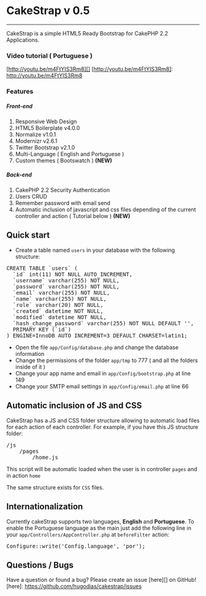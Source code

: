 # CakeStrap v 0.5
---
CakeStrap is a simple HTML5 Ready Bootstrap for CakePHP 2.2 Applications.


### Video tutorial ( Portuguese )
[http://youtu.be/m4FtYIS3Rm8][]
[http://youtu.be/m4FtYIS3Rm8]: http://youtu.be/m4FtYIS3Rm8


### Features
##### Front-end
1. Responsive Web Design
2. HTML5 Boilerplate v4.0.0
3. Normalize v1.0.1
4. Modernizr v2.6.1
5. Twitter Bootstrap v2.1.0
6. Multi-Language ( English and Portuguese )
7. Custom themes ( Bootswatch ) **(NEW)**

##### Back-end
1. CakePHP 2.2 Security Authentication
2. Users CRUD
3. Remember password with email send
4. Automatic inclusion of  javascript and css files depending of the current controller and action ( Tutorial below ) **(NEW)**


## Quick start

- Create a table named `users` in your database with the following structure:


<pre>CREATE TABLE `users` (
  `id` int(11) NOT NULL AUTO_INCREMENT,
  `username` varchar(255) NOT NULL,
  `password` varchar(255) NOT NULL,
  `email` varchar(255) NOT NULL,
  `name` varchar(255) NOT NULL,
  `role` varchar(20) NOT NULL,
  `created` datetime NOT NULL,
  `modified` datetime NOT NULL,
  `hash_change_password` varchar(255) NOT NULL DEFAULT '',
  PRIMARY KEY (`id`)
) ENGINE=InnoDB AUTO_INCREMENT=3 DEFAULT CHARSET=latin1;
</pre>


- Open the file `app/Config/database.php` and change the database information
- Change the permissions of the folder `app/tmp` to 777 ( and all the folders inside of it )
- Change your app name and email in `app/Config/bootstrap.php` at line 149
- Change your SMTP email settings in `app/Config/email.php` at line 66


## Automatic inclusion of JS and CSS
CakeStrap has a JS and CSS folder structure allowing to automatic load files for each action of each controller.
For example, if you have this JS structure folder:

<pre>
/js
	/pages
		/home.js		
</pre>

This script will be automatic loaded when the user is in controller `pages` and in action `home`

The same structure exists for `CSS` files.

## Internationalization

Currently cakeStrap supports two languages, **English** and **Portuguese**. To enable the Portuguese language as the main just add the following line in your `app/Controllers/AppController.php` at `beforeFilter` action:
<pre>
Configure::write('Config.language', 'por');
</pre> 



## Questions / Bugs

Have a question or found a bug? Please create an issue [here][] on GitHub!
[here]: https://github.com/hugodias/cakestrap/issues
